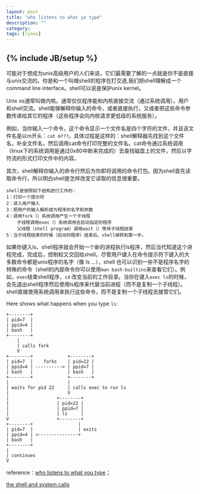 ```yaml
---
layout: post
title: "who listens to what yo type"
description: ""
category: 
tags: [linux]
---
```

{% include JB/setup %}
---

   可能对于想成为unix高级用户的人们来说，它们最需要了解的一点就是你不是直接与unix交流的。你是和一个叫做shell的程序在打交道,我们把shell理解成一个command line interface。shell可以说是保护unix kernel。

   Unix os通常叫做内核。通常仅仅程序能和内核直接交流（通过系统调用）。用户和shell交流。shell能够解释你输入的命令，或者直接执行，又或者把这些命令参数传递给其它的程序（这些程序会向内核请求更低级的系统服务）。

   例如，当你输入一个命令，这个命令显示一个文件名是四个字符的文件，并且该文件名是以m开头：`cat m???`。具体过程是这样的：shell解释器先找到这个文件名，补全文件名，然后调用cat命令打印完整的文件名。cat命令通过系统调用（linux下的系统调用是通过0x80中断来完成的）去查找磁盘上的文件，然后以字符流的形式打印文件中的内容。

   其次，shell解释你输入的命令行然后为你即将调用的命令打包。因为shell首先读取命令行，所以明白shell是怎样改变它读取的信息很重要。

    shell是按照如下结构进行工作的：
    1：打印一个提示符
    2：读入用户输入
    3：把用户的输入解析成为程序的名字和参数
    4：调用fork（）系统调用产生一个子线程
        子线程调用exec（）系统调用去启动指定的程序
        父线程（shell program）调用wait（）等待子线程结束
    5：当子线程结束的时候（启动的程序）结束后。shell掉转到第一步。


 如果你键入ls，shell程序就会开始一个新的进程执行ls程序，然后当代知道这个进程完成，完成后，控制权又交回给shell。尽管用户键入在命令提示符下键入的大多数命令都是unix程序的名字（像 ls ...），shell 也可以识别一些不是程序名字的特殊的命令（shell的内部命令你可以使用`man bash-builtins`来查看它们）。例如，`exec`结束shell程序，`cd` 改变当前的工作目录。当你在键入`exec ls`的时候，会先退出shell程序然后使用ls程序来代替当前进程（而不是复制一个子线程）。shell直接使用系统调用来执行这些命令，而不是复制一个子线程去接管它们。

 Here shows what happens when you type `ls`:
 
 
    +--------+
    | pid=7  |
    | ppid=4 |
    | bash   |
    +--------+
        |
        | calls fork
        V
    +--------+             +--------+
    | pid=7  |    forks    | pid=22 |
    | ppid=4 | ----------> | ppid=7 |
    | bash   |             | bash   |
    +--------+             +--------+
    |                      |
    | waits for pid 22     | calls exec to run ls
    |                      V
    |                  +--------+
    |                  | pid=22 |
    |                  | ppid=7 |
    |                  | ls     |
    V                  +--------+
    +--------+                 |
    | pid=7  |                 | exits
    | ppid=4 | <---------------+
    | bash   |
    +--------+
    |
    | continues
    V
 

reference：[who listens to what you type](http://docstore.mik.ua/orelly/unix/upt/ch01_02.htm)；

[the shell and system calls](https://www.cs.duke.edu/courses/spring05/cps210/Lab1.html)

